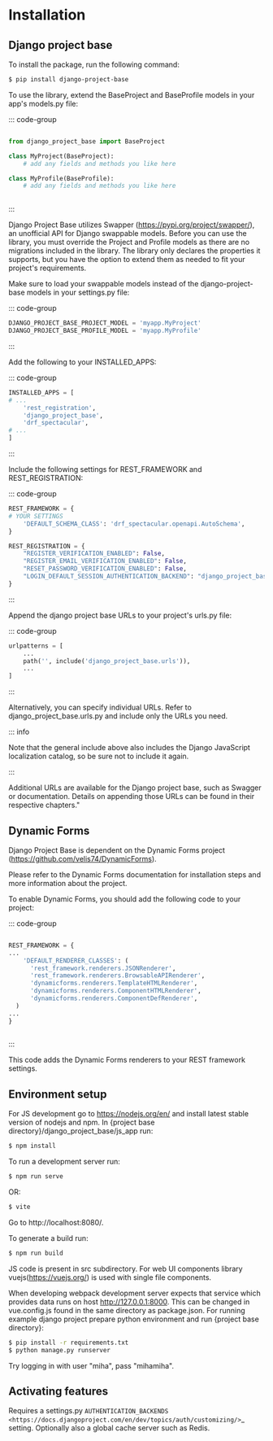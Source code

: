 # Installation

## Django project base

To install the package, run the following command:

```bash
$ pip install django-project-base
```

To use the library, extend the BaseProject and BaseProfile models in your app's models.py file:

::: code-group

```python [myapp/models.py]

from django_project_base import BaseProject

class MyProject(BaseProject):
    # add any fields and methods you like here

class MyProfile(BaseProfile):
    # add any fields and methods you like here
    
```

:::

Django Project Base utilizes Swapper (https://pypi.org/project/swapper/), an unofficial API for Django swappable models.
Before you can use the library, you must override the Project and Profile models as there are no migrations included in
the library. The library only declares the properties it supports, but you have the option to extend them as needed to
fit your project's requirements.

Make sure to load your swappable models instead of the django-project-base models in your settings.py file:

::: code-group

```python [myproject/settings.py]
DJANGO_PROJECT_BASE_PROJECT_MODEL = 'myapp.MyProject'
DJANGO_PROJECT_BASE_PROFILE_MODEL = 'myapp.MyProfile'

```

:::

Add the following to your INSTALLED_APPS:

::: code-group

```python [myproject/settings.py]
INSTALLED_APPS = [
# ...
    'rest_registration',
    'django_project_base',
    'drf_spectacular',
# ...
]
```

:::

Include the following settings for REST_FRAMEWORK and REST_REGISTRATION:

::: code-group

```python [myproject/settings.py]
REST_FRAMEWORK = {
# YOUR SETTINGS
    'DEFAULT_SCHEMA_CLASS': 'drf_spectacular.openapi.AutoSchema',
}

REST_REGISTRATION = {
    "REGISTER_VERIFICATION_ENABLED": False,
    "REGISTER_EMAIL_VERIFICATION_ENABLED": False,
    "RESET_PASSWORD_VERIFICATION_ENABLED": False,
    "LOGIN_DEFAULT_SESSION_AUTHENTICATION_BACKEND": "django_project_base.base.auth_backends.UsersCachingBackend",
}

```

:::

Append the django project base URLs to your project's urls.py file:

::: code-group

```python [myproject/urls.py]
urlpatterns = [
    ...
    path('', include('django_project_base.urls')),
    ...
]
```

:::

Alternatively, you can specify individual URLs. Refer to django_project_base.urls.py and include only the URLs you need.

::: info

Note that the general include above also includes the Django JavaScript localization catalog, so be sure not to include
it again.

:::

Additional URLs are available for the Django project base, such as Swagger or documentation. Details on appending those
URLs can be found in their respective chapters."

## Dynamic Forms

Django Project Base is dependent on the Dynamic Forms project (https://github.com/velis74/DynamicForms).

Please refer to the Dynamic Forms documentation for installation steps and more information about the project.

To enable Dynamic Forms, you should add the following code to your project:

::: code-group

```python [myproject/settings.py]

REST_FRAMEWORK = {
...
    'DEFAULT_RENDERER_CLASSES': (
      'rest_framework.renderers.JSONRenderer',
      'rest_framework.renderers.BrowsableAPIRenderer',
      'dynamicforms.renderers.TemplateHTMLRenderer',
      'dynamicforms.renderers.ComponentHTMLRenderer',
      'dynamicforms.renderers.ComponentDefRenderer',
  )
...
}
  
```

:::

This code adds the Dynamic Forms renderers to your REST framework settings.

## Environment setup

For JS development go to https://nodejs.org/en/ and install latest stable version of nodejs and npm. In {project base
directory}/django_project_base/js_app run:

```bash
$ npm install 
```

To run a development server run:

```bash
$ npm run serve
```

OR:

```bash
$ vite
```

Go to http://localhost:8080/.

To generate a build run:

```bash
$ npm run build
```

JS code is present in src subdirectory. For web UI components library vuejs(https://vuejs.org/) is used with single file
components.

When developing webpack development server expects that service which provides data runs on host
http://127.0.0.1:8000. This can be changed in vue.config.js found in the same directory as package.json. For running
example django project prepare python environment and run {project base directory}:

```bash 
$ pip install -r requirements.txt
$ python manage.py runserver
```

Try logging in with user "miha", pass "mihamiha".

## Activating features

Requires a settings.py `AUTHENTICATION_BACKENDS <https://docs.djangoproject.com/en/dev/topics/auth/customizing/>`_
setting. Optionally also a global cache server such as Redis.
